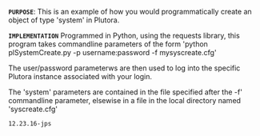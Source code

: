 **`PURPOSE`**:
This is an example of how you would programmatically create an
object of type 'system' in Plutora.

**`IMPLEMENTATION`**
Programmed in Python, using the requests library, this program
takes commandline parameters of the form 
    'python plSystemCreate.py -p username:password -f mysyscreate.cfg'

The user/password parameterws are then used to log into the specific Plutora 
instance associated with your login.

The 'system' parameters are contained in the file specified 
after the -f' commandline parameter, elsewise in a file in the local
directory named 'syscreate.cfg'

	12.23.16-jps
